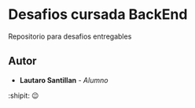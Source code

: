 # Desafios cursada BackEnd

Repositorio para desafios entregables 

## Autor

* **Lautaro Santillan** - *Alumno*  

:shipit: :wink:
